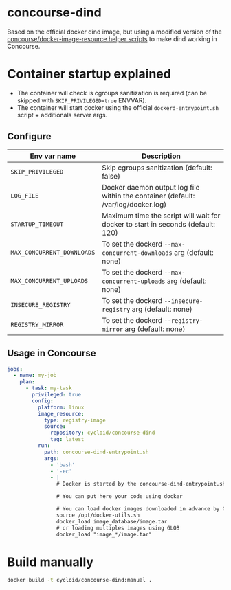 # concourse-dind

Based on the official docker dind image, but using a modified version of the [concourse/docker-image-resource helper scripts](https://github.com/concourse/docker-image-resource/blob/master/assets/common.sh) to make dind working in Concourse.

# Container startup explained

* The container will check is cgroups sanitization is required (can be skipped with `SKIP_PRIVILEGED=true` ENVVAR).
* The container will start docker using the official `dockerd-entrypoint.sh` script + additionals server args.

## Configure

| **Env var name**           | **Description**                                                                   |
|----------------------------|-----------------------------------------------------------------------------------|
| `SKIP_PRIVILEGED`          | Skip cgroups sanitization (default: false)                                        |
| `LOG_FILE`                 | Docker daemon output log file within the container (default: /var/log/docker.log) |
| `STARTUP_TIMEOUT`          | Maximum time the script will wait for docker to start in seconds (default: 120)   |
| `MAX_CONCURRENT_DOWNLOADS` | To set the dockerd `--max-concurrent-downloads` arg (default: none)               |
| `MAX_CONCURRENT_UPLOADS`   | To set the dockerd `--max-concurrent-uploads` arg  (default: none)                |
| `INSECURE_REGISTRY`        | To set the dockerd `--insecure-registry` arg (default: none)                      |
| `REGISTRY_MIRROR`          | To set the dockerd `--registry-mirror` arg (default: none)                        |

## Usage in Concourse

```yaml
jobs:
  - name: my-job
    plan:
      - task: my-task
        privileged: true
        config:
          platform: linux
          image_resource:
            type: registry-image
            source:
              repository: cycloid/concourse-dind
              tag: latest
          run:
            path: concourse-dind-entrypoint.sh
            args:
              - 'bash'
              - '-ec'
              - |
                # Docker is started by the concourse-dind-entrypoint.sh entrypoint script

                # You can put here your code using docker

                # You can load docker images downloaded in advance by Concourse using the `docker_load` function
                source /opt/docker-utils.sh
                docker_load image_database/image.tar
                # or loading multiples images using GLOB
                docker_load "image_*/image.tar"
```

# Build manually

```bash
docker build -t cycloid/concourse-dind:manual .
```

